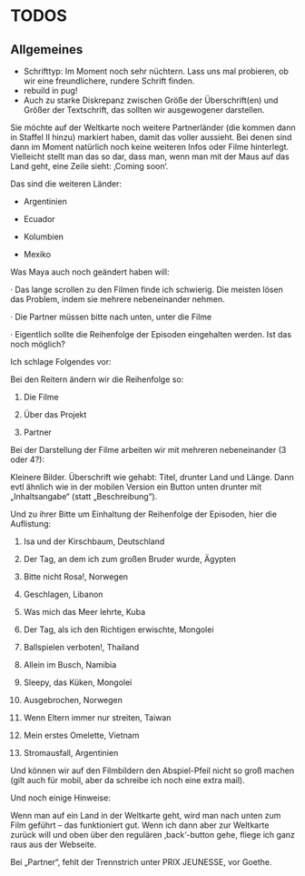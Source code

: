 # TODOS

## Allgemeines

* Schrifttyp: Im Moment noch sehr nüchtern. Lass uns mal probieren, ob wir eine freundlichere, rundere Schrift finden.
* rebuild in pug!
* Auch zu starke Diskrepanz zwischen Größe der Überschrift(en) und Größer der Textschrift, das sollten wir ausgewogener darstellen.



Sie möchte auf der Weltkarte noch weitere Partnerländer (die kommen dann in Staffel II hinzu) markiert haben, damit das voller aussieht. Bei denen sind dann im Moment natürlich noch keine weiteren Infos oder Filme hinterlegt. Vielleicht stellt man das so dar, dass man, wenn man mit der Maus auf das Land geht, eine Zeile sieht: ‚Coming soon‘.


Das sind die weiteren Länder:

- Argentinien

- Ecuador

- Kolumbien

- Mexiko

 

Was Maya auch noch geändert haben will: 

·       Das lange scrollen zu den Filmen finde ich schwierig. Die meisten lösen das Problem, indem sie mehrere nebeneinander nehmen.

·       Die Partner müssen bitte nach unten, unter die Filme

·       Eigentlich sollte die Reihenfolge der Episoden eingehalten werden. Ist das noch möglich?

 

Ich schlage Folgendes vor:

Bei den Reitern ändern wir die Reihenfolge so:

1. Die Filme

2. Über das Projekt

3. Partner

 

Bei der Darstellung der Filme arbeiten wir mit mehreren nebeneinander (3 oder 4?):

Kleinere Bilder. Überschrift wie gehabt: Titel, drunter Land und Länge. Dann evtl ähnlich wie in der mobilen Version ein Button unten drunter mit „Inhaltsangabe“ (statt „Beschreibung“).

 

Und zu ihrer Bitte um Einhaltung der Reihenfolge der Episoden, hier die Auflistung:

1. Isa und der Kirschbaum, Deutschland

2. Der Tag, an dem ich zum großen Bruder wurde, Ägypten

3. Bitte nicht Rosa!, Norwegen

4. Geschlagen, Libanon

5. Was mich das Meer lehrte, Kuba

6. Der Tag, als ich den Richtigen erwischte, Mongolei

7. Ballspielen verboten!, Thailand

8. Allein im Busch, Namibia

9. Sleepy, das Küken, Mongolei

10. Ausgebrochen, Norwegen

11. Wenn Eltern immer nur streiten, Taiwan

12. Mein erstes Omelette, Vietnam

13. Stromausfall, Argentinien

 

Und können wir auf den Filmbildern den Abspiel-Pfeil nicht so groß machen (gilt auch für mobil, aber da schreibe ich noch eine extra mail).

 

Und noch einige Hinweise:

Wenn man auf ein Land in der Weltkarte geht, wird man nach unten zum Film geführt – das funktioniert gut. Wenn ich dann aber zur Weltkarte zurück will und oben über den regulären ‚back‘-button gehe, fliege ich ganz raus aus der Webseite.

 

Bei „Partner“, fehlt der Trennstrich unter PRIX JEUNESSE, vor Goethe.